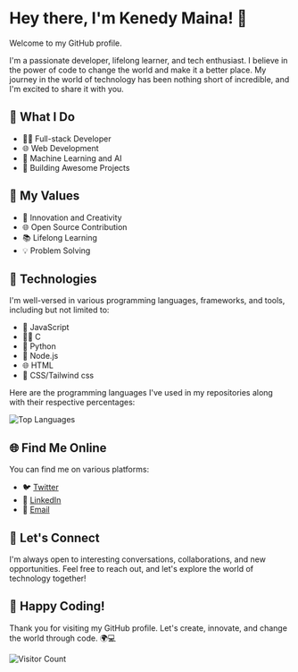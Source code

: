 # Hey there, I'm Kenedy Maina! 👋

Welcome to my GitHub profile.

I'm a passionate developer, lifelong learner, and tech enthusiast. I believe in the power of code to change the world and make it a better place. My journey in the world of technology has been nothing short of incredible, and I'm excited to share it with you.

## 💼 What I Do

- 👨‍💻 Full-stack Developer
- 🌐 Web Development
- 🧠 Machine Learning and AI
- 🚀 Building Awesome Projects

## 🌟 My Values

- 🚀 Innovation and Creativity
- 🌐 Open Source Contribution
- 📚 Lifelong Learning
- 💡 Problem Solving

## 🔧 Technologies

I'm well-versed in various programming languages, frameworks, and tools, including but not limited to:

- 🚀 JavaScript
- 👨‍💻 C
- 🐍 Python
- 🌲 Node.js
- 🌐 HTML
- 🍄 CSS/Tailwind css

Here are the programming languages I've used in my repositories along with their respective percentages:

![Top Languages](https://github-readme-stats.vercel.app/api/top-langs/?username=kennynet66&layout=compact)

## 🌐 Find Me Online

You can find me on various platforms:

- 🐦 [Twitter](https://twitter.com/kennynet66)
- 💼 [LinkedIn](https://www.linkedin.com/in/kennynet66)
- 📧 [Email](mailto:kennynet66@gmail.com)

## 🌱 Let's Connect

I'm always open to interesting conversations, collaborations, and new opportunities. Feel free to reach out, and let's explore the world of technology together!

## 🚀 Happy Coding!

Thank you for visiting my GitHub profile. Let's create, innovate, and change the world through code. 🌍💻

![Visitor Count](https://profile-counter.glitch.me/yourusername/count.svg)

